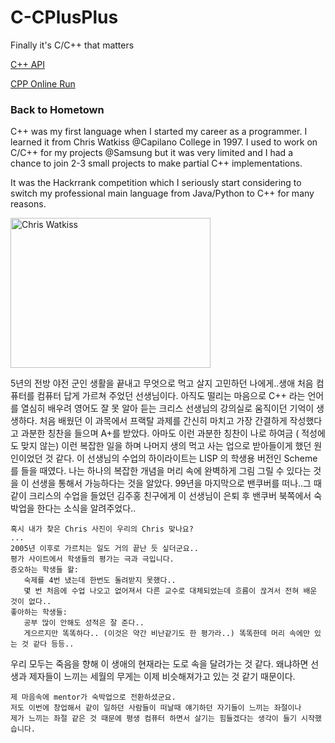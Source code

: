 # C-CPlusPlus
Finally it's C/C++ that matters


[C++ API](http://www.cplusplus.com/reference/)

[CPP Online Run](https://www.tutorialspoint.com/compile_cpp_online.php)

### Back to Hometown

C++ was my first language when I started my career as a programmer.
I learned it from Chris Watkiss @Capilano College in 1997. I used to work on C/C++ for my projects @Samsung but it was very limited and I had a chance to join 2-3 small projects to make partial C++ implementations. 

It was the Hackrrank competition which I seriously start considering to switch my professional main language from Java/Python to C++ for  many reasons.

<img src="https://cloud.githubusercontent.com/assets/5623445/21297420/a2cf5434-c54d-11e6-8eed-636bc16492f5.png" alt="Chris Watkiss" width="320" height="240">

5년의 전방 야전 군인 생활을 끝내고 무엇으로 먹고 살지 고민하던 나에게..생애 처음 컴퓨터를 컴퓨터 답게 가르쳐 주었던 선생님이다. 아직도 떨리는 마음으로 C++ 라는 언어를 열심히 배우려 영어도 잘 못 알아 듣는 크리스 선생님의 강의실로 움직이던 기억이 생생하다. 처음 배웠던 이 과목에서 프랙탈 과제를 간신히 마치고 가장 간결하게 작성했다고 과분한 칭찬을 들으며 A+를 받았다.  아마도 이런 과분한 칭찬이 나로 하여금 ( 적성에도 맞지 않는) 이런 복잡한 일을 하며 나머지 생의 먹고 사는 업으로 받아들이게 했던 원인이었던 것 같다. 이 선생님의 수업의 하이라이트는 LISP 의 학생용 버전인 Scheme를 들을 때였다. 나는 하나의 복잡한 개념을 머리 속에 완벽하게 그림 그릴 수 있다는 것을 이 선생을 통해서 가능하다는 것을 알았다. 
99년을 마지막으로 밴쿠버를 떠나..그 때 같이 크리스의 수업을 들었던 김주홍 친구에게 이 선생님이 은퇴 후 밴쿠버 북쪽에서 숙박업을 한다는 소식을 알려주었다..

```
혹시 내가 찾은 Chris 사진이 우리의 Chris 맞나요? 
...
2005년 이후로 가르치는 일도 거의 끝난 듯 싶더군요.. 
평가 사이트에서 학생들의 평가는 극과 극입니다. 
증오하는 학생들 왈: 
   숙제를 4번 냈는데 한번도 돌려받지 못했다.. 
   몇 번 처음에 수업 나오고 없어져서 다른 교수로 대체되었는데 흐름이 끊겨서 전혀 배운 것이 없다.. 
좋아하는 학생들: 
   공부 많이 안해도 성적은 잘 준다.. 
   게으르지만 똑똑하다.. (이것은 약간 비난같기도 한 평가라..) 똑똑한데 머리 속에만 있는 것 같다 등등..
```
우리 모두는 죽음을 향해 이 생애의 현재라는 도로 속을 달려가는 것 같다. 왜냐하면 선생과 제자들이 느끼는 세월의 무게는 이제 비슷해져가고 있는 것 같기 때문이다.
```
제 마음속에 mentor가 숙박업으로 전환하셨군요.
저도 이번에 창업해서 같이 일하던 사람들이 떠날때 얘기하던 자기들이 느끼는 좌절이나 
제가 느끼는 좌절 같은 것 때문에 평생 컴퓨터 하면서 살기는 힘들겠다는 생각이 들기 시작했습니다.
```

